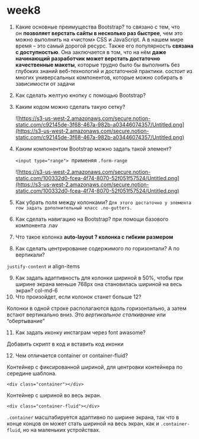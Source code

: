 # week8
1. Какие основные преимущества Bootstrap? то связано с тем, что он **позволяет верстать сайты в несколько раз быстрее**, чем это можно выполнить на «чистом» CSS и JavaScript. А в нашем мире время – это самый дорогой ресурс. Также его популярность **связана с доступностью**. Она заключается в том, что на нём **даже начинающий разработчик может верстать достаточно качественные макеты**, которые трудно было бы выполнить без глубоких знаний веб-технологий и достаточной практики. состоит из многих универсальных компонентов, которые можно собирать в зависимости от задачи
2. Как сделать желтую кнопку с помощью Bootstrap? 
3. Каким кодом можно сделать такую сетку?
    
     <div class=”row”>
    
    <div class=”col”> </div>
    
    <div class=”col”> </div>
    
    <div class=”col”> 
    
    </div>
    
    ![https://s3-us-west-2.amazonaws.com/secure.notion-static.com/c92145de-3f68-467a-982b-a03446074357/Untitled.png](https://s3-us-west-2.amazonaws.com/secure.notion-static.com/c92145de-3f68-467a-982b-a03446074357/Untitled.png)
    
4. Каким компонентом Bootstrap можно задать такой элемент?
    
    `<input type="range">`
     применяя `.form-range`
    
    ![https://s3-us-west-2.amazonaws.com/secure.notion-static.com/100332d0-fcea-4f74-8070-52f051f57524/Untitled.png](https://s3-us-west-2.amazonaws.com/secure.notion-static.com/100332d0-fcea-4f74-8070-52f051f57524/Untitled.png)
    
5. Как убрать поля между колонками? `Для этого достаточно у элемента row задать дополнительный класс .no-gutters.`
6. Как сделать навигацию на Bootstrap?  при помощи базового компонента .nav
7. Что такое колонка **auto-layout ? колонка с гибким размером** 
8. Как сделать центрирование содержимого по горизонтали? А по вертикали? 

`justify-content` и align-items

9. Как задать адаптивность для колонки шириной в 50%, чтобы при ширине экрана меньше 768px она становилась шириной на весь экран?  col-md-6
10. Что произойдет, если колонок станет больше 12?

Колонки в одной строке располагаются вдоль горизонтально, а затем встают вертикально вниз. Это *вертикальное сталкивание* или “обертывание”

11. Как задать иконку инстаграм через font awasome? 

Добавить скрипт в код и вставить код иконки

12. Чем отличается container от container-fluid?

Контейнер с фиксированной шириной, для центровки контейнера по середине шаблона.

`<div class="container"></div>`

Контейнер с шириной во весь экран.

`<div class="container-fluid"></div>`

`.container` масштабируется адаптивно по ширине экрана, так что в конце концов он может стать шириной на весь экран, как и `.container-fluid`, но на маленьких устройствах.
